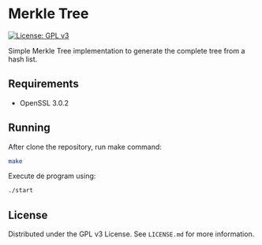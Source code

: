 # Merkle Tree
[![License: GPL v3](https://img.shields.io/badge/License-GPLv3-blue.svg)](https://www.gnu.org/licenses/gpl-3.0)

Simple Merkle Tree implementation to generate the complete tree from a hash list.

## Requirements
   - OpenSSL 3.0.2

## Running

After clone the repository, run make command:
```bash
make
```

Execute de program using:
```bash
./start
```

## License
Distributed under the GPL v3 License. See `LICENSE.md` for more information.